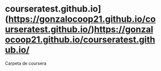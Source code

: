 # courseratest.github.io](https://gonzalocoop21.github.io/courseratest.github.io/)https://gonzalocoop21.github.io/courseratest.github.io/
Carpeta de coursera
